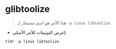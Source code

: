 # glibtoolize

> هذا الأمر هو اسم مستعار لـ `-p linux libtoolize`.

- إعرض التوثيقات للأمر الأصلي:

`tldr -p linux libtoolize`
